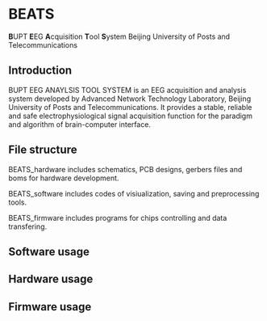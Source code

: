 # BEATS
**B**UPT **E**EG **A**cquisition **T**ool **S**ystem
Beijing University of Posts and Telecommunications
## Introduction

BUPT EEG ANAYLSIS TOOL SYSTEM is an EEG acquisition and analysis system developed by Advanced Network Technology Laboratory, Beijing University of Posts and Telecommunications. It provides a stable, reliable and safe electrophysiological signal acquisition function for the paradigm and algorithm of brain-computer interface.

## File structure
BEATS_hardware includes schematics, PCB designs, gerbers files and boms for hardware development.

BEATS_software includes codes of visiualization, saving and preprocessing tools.

BEATS_firmware includes programs for chips controlling and data transfering.

## Software usage

## Hardware usage

## Firmware usage

